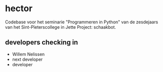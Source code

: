 # hector
Codebase voor het seminarie "Programmeren in Python" van de zesdejaars van het Sint-Pïeterscollege in Jette 
Project: schaakbot.


## developers checking in 
* Willem Nelissen
* next developer
* developer
